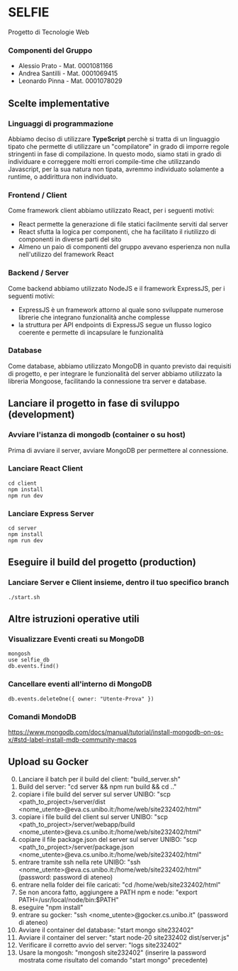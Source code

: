 # SELFIE

Progetto di Tecnologie Web

### Componenti del Gruppo

-   Alessio Prato - Mat. 0001081166
-   Andrea Santilli - Mat. 0001069415
-   Leonardo Pinna - Mat. 0001078029

## Scelte implementative

### Linguaggi di programmazione

Abbiamo deciso di utilizzare **TypeScript** perchè si tratta di un linguaggio tipato che permette di
utilizzare un "compilatore" in grado di imporre regole stringenti in fase di compilazione. In questo
modo, siamo stati in grado di individuare e correggere molti errori compile-time che utilizzando
Javascript, per la sua natura non tipata, avremmo individuato solamente a runtime, o addirittura non
individuato.

### Frontend / Client

Come framework client abbiamo utilizzato React, per i seguenti motivi:

-   React permette la generazione di file statici facilmente serviti dal server
-   React sfutta la logica per componenti, che ha facilitato il riutilizzo di componenti in diverse
    parti del sito
-   Almeno un paio di componenti del gruppo avevano esperienza non nulla nell'utilizzo del framework
    React

### Backend / Server

Come backend abbiamo utilizzato NodeJS e il framework ExpressJS, per i seguenti motivi:

-   ExpressJS è un framework attorno al quale sono sviluppate numerose librerie che integrano
    funzionalità anche complesse
-   la struttura per API endpoints di ExpressJS segue un flusso logico coerente e permette di
    incapsulare le funzionalità

### Database

Come database, abbiamo utilizzato MongoDB in quanto previsto dai requisiti di progetto, e per
integrare le funzionalità del server abbiamo utilizzato la libreria Mongoose, facilitando la
connessione tra server e database.

## Lanciare il progetto in fase di sviluppo (development)

### Avviare l'istanza di mongodb (container o su host)

Prima di avviare il server, avviare MongoDB per permettere al connessione.

### Lanciare React Client

```(bash)
cd client
npm install
npm run dev
```

### Lanciare Express Server

```(bash)
cd server
npm install
npm run dev
```

## Eseguire il build del progetto (production)

### Lanciare Server e Client insieme, dentro il tuo specifico branch

```(bash)
./start.sh
```

## Altre istruzioni operative utili

### Visualizzare Eventi creati su MongoDB

```(bash)
mongosh
use selfie_db
db.events.find()
```

### Cancellare eventi all'interno di MongoDB

```(bash)
db.events.deleteOne({ owner: "Utente-Prova" })
```

### Comandi MondoDB

https://www.mongodb.com/docs/manual/tutorial/install-mongodb-on-os-x/#std-label-install-mdb-community-macos

## Upload su Gocker

0. Lanciare il batch per il build del client: "build_server.sh"
1. Build del server: "cd server && npm run build && cd .."
2. copiare i file build del server sul server UNIBO: "scp <path_to_project>/server/dist <nome_utente>@eva.cs.unibo.it:/home/web/site232402/html"
3. copiare i file build del client sul server UNIBO: "scp <path_to_project>/server/webapp/build <nome_utente>@eva.cs.unibo.it:/home/web/site232402/html"
4. copiare il file package.json del server sul server UNIBO: "scp <path_to_project>/server/package.json <nome_utente>@eva.cs.unibo.it:/home/web/site232402/html"
5. entrare tramite ssh nella rete UNIBO: "ssh <nome_utente>@eva.cs.unibo.it:/home/web/site232402/html" (password: password di ateneo)
6. entrare nella folder dei file caricati: "cd /home/web/site232402/html"
7. Se non ancora fatto, aggiungere a PATH npm e node: "export PATH=/usr/local/node/bin:$PATH"
8. eseguire "npm install"
9. entrare su gocker: "ssh <nome_utente>@gocker.cs.unibo.it" (password di ateneo)
10. Avviare il container del database: "start mongo site232402"
11. Avviare il container del server: "start node-20 site232402 dist/server.js"
12. Verificare il corretto avvio del server: "logs site232402"
13. Usare la mongosh: "mongosh site232402" (inserire la password mostrata come risultato del comando "start mongo" precedente)

